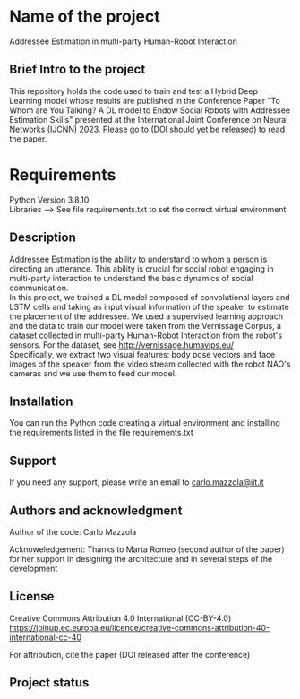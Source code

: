 # Name of the project

Addressee Estimation in multi-party Human-Robot Interaction

## Brief Intro to the project

This repository holds the code used to train and test a Hybrid Deep Learning model whose results are published in the Conference Paper "To Whom are You Talking? A DL model to Endow Social Robots with Addressee Estimation Skills" presented at the International Joint Conference on Neural Networks (IJCNN) 2023.
Please go to (DOI should yet be released) to read the paper.

# Requirements

Python Version 3.8.10 \
Libraries --> See file requirements.txt to set the correct virtual environment	

## Description

Addressee Estimation is the ability to understand to whom a person is directing an utterance. This ability is crucial for social robot engaging in multi-party interaction to understand the basic dynamics of social communication. \
In this project, we trained a DL model composed of convolutional layers and LSTM cells and taking as input visual information of the speaker to estimate the placement of the addressee. 
We used a supervised learning approach and the data to train our model were taken from the Vernissage Corpus, a dataset collected in multi-party Human-Robot Interaction from the robot's sensors. For the dataset, see http://vernissage.humavips.eu/ \
Specifically, we extract two visual features: body pose vectors and face images of the speaker from the video stream collected with the robot NAO's cameras and we use them to feed our model.

## Installation
You can run the Python code creating a virtual environment and installing the requirements listed in the file requirements.txt

## Support
If you need any support, please write an email to carlo.mazzola@iit.it

## Authors and acknowledgment

Author of the code:
Carlo Mazzola

Acknoweledgement:
Thanks to Marta Romeo (second author of the paper) for her support in designing the architecture and in several steps of the development 

## License
Creative Commons Attribution 4.0 International (CC-BY-4.0)
https://joinup.ec.europa.eu/licence/creative-commons-attribution-40-international-cc-40

For attribution, cite the paper (DOI released after the conference)

## Project status
